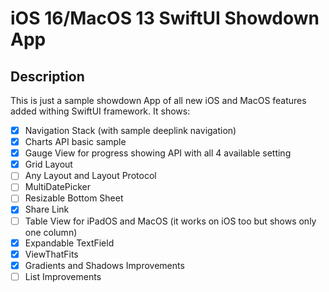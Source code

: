 # iOS 16/MacOS 13 SwiftUI Showdown App

## Description

This is just a sample showdown App of all new iOS and MacOS features added withing SwiftUI framework. It shows:

- [x] Navigation Stack (with sample deeplink navigation)
- [x] Charts API basic sample
- [x] Gauge View for progress showing API with all 4 available setting
- [x] Grid Layout
- [ ] Any Layout and Layout Protocol
- [ ] MultiDatePicker
- [ ] Resizable Bottom Sheet
- [x] Share Link
- [ ] Table View for iPadOS and MacOS (it works on iOS too but shows only one column)
- [x] Expandable TextField
- [x] ViewThatFits
- [x] Gradients and Shadows Improvements
- [ ] List Improvements
